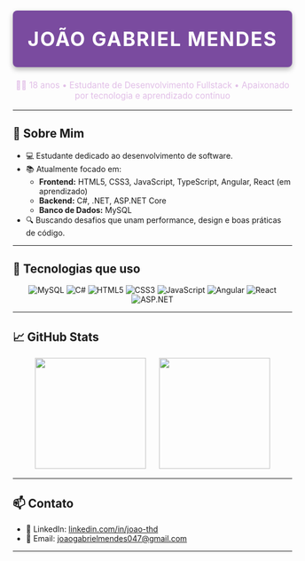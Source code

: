 <h1 align="center" style="color: #ffffff; background-color: #7a4b9f; padding: 30px 20px; font-size: 2.5em; text-transform: uppercase; letter-spacing: 2px; border-radius: 8px; box-shadow: 0 4px 10px rgba(0, 0, 0, 0.3);">João Gabriel Mendes</h1>

<p align="center" style="color: #e1bee7; font-size: 1.1em;">
  👨‍💻 18 anos • Estudante de Desenvolvimento Fullstack • Apaixonado por tecnologia e aprendizado contínuo
</p>

---

## 🚀 Sobre Mim

- 💻 Estudante dedicado ao desenvolvimento de software.
- 📚 Atualmente focado em:
  - **Frontend:** HTML5, CSS3, JavaScript, TypeScript, Angular, React (em aprendizado)
  - **Backend:** C#, .NET, ASP.NET Core
  - **Banco de Dados:** MySQL
- 🔍 Buscando desafios que unam performance, design e boas práticas de código.

---

## 🧰 Tecnologias que uso

<div align="center">

<img src="https://img.icons8.com/fluency/48/000000/mysql-logo.png" alt="MySQL" title="MySQL"/>
<img src="https://img.icons8.com/color/48/000000/c-sharp-logo.png" alt="C#" title="C#"/>
<img src="https://img.icons8.com/color/48/000000/html-5--v1.png" alt="HTML5" title="HTML5"/>
<img src="https://img.icons8.com/color/48/000000/css3.png" alt="CSS3" title="CSS3"/>
<img src="https://img.icons8.com/color/48/000000/javascript.png" alt="JavaScript" title="JavaScript"/>
<img src="https://img.icons8.com/color/48/000000/angularjs.png" alt="Angular" title="Angular"/>
<img src="https://img.icons8.com/color/48/000000/react-native.png" alt="React" title="React"/>
<img src="https://img.icons8.com/color/48/000000/net-framework.png" alt="ASP.NET" title="ASP.NET"/>

</div>

---

## 📈 GitHub Stats

<div align="center">

  <span style="display: inline-block; margin-right: 20px;">
    <img 
      height="200" 
      src="https://github-readme-stats.vercel.app/api?username=joao-thd&show_icons=true&theme=tokyonight&include_all_commits=true&locale=pt-br"
    />
  </span>

  <span style="display: inline-block;">
    <img 
      height="200" 
      src="https://github-readme-stats.vercel.app/api/top-langs/?username=joao-thd&theme=tokyonight&layout=compact&custom_title=Tecnologias"
    />
  </span>

</div>


---

## 📫 Contato

- 💼 LinkedIn: [linkedin.com/in/joao-thd](https://www.linkedin.com/in/jo%C3%A3o-gabriel-mendes-686102328/)
- 📧 Email: joaogabrielmendes047@gmail.com

---
